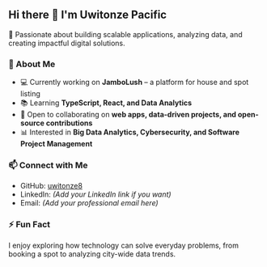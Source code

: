 ## Hi there 👋 I'm Uwitonze Pacific  

🚀 Passionate about building scalable applications, analyzing data, and creating impactful digital solutions.  

### 🔹 About Me  
- 💻 Currently working on **JamboLush** – a platform for house and spot listing  
- 📚 Learning **TypeScript, React, and Data Analytics**  
- 🤝 Open to collaborating on **web apps, data-driven projects, and open-source contributions**  
- 📊 Interested in **Big Data Analytics, Cybersecurity, and Software Project Management**  

### 📫 Connect with Me  
- GitHub: [uwitonze8](https://github.com/uwitonze8)  
- LinkedIn: *(Add your LinkedIn link if you want)*  
- Email: *(Add your professional email here)*  

### ⚡ Fun Fact  
I enjoy exploring how technology can solve everyday problems, from booking a spot to analyzing city-wide data trends.  

